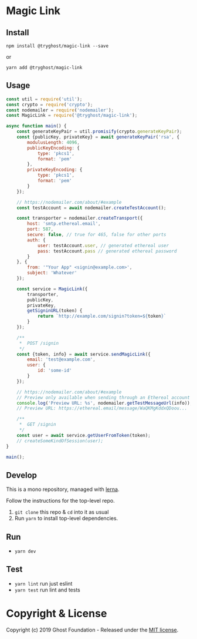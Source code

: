 # Magic Link

## Install

`npm install @tryghost/magic-link --save`

or

`yarn add @tryghost/magic-link`


## Usage

```js
const util = require('util');
const crypto = require('crypto');
const nodemailer = require('nodemailer');
const MagicLink = require('@tryghost/magic-link');

async function main() {
    const generateKeyPair = util.promisify(crypto.generateKeyPair);
    const {publicKey, privateKey} = await generateKeyPair('rsa', {
        modulusLength: 4096,
        publicKeyEncoding: {
            type: 'pkcs1',
            format: 'pem'
        },
        privateKeyEncoding: {
            type: 'pkcs1',
            format: 'pem'
        }
    });

    // https://nodemailer.com/about/#example
    const testAccount = await nodemailer.createTestAccount();

    const transporter = nodemailer.createTransport({
        host: 'smtp.ethereal.email',
        port: 587,
        secure: false, // true for 465, false for other ports
        auth: {
            user: testAccount.user, // generated ethereal user
            pass: testAccount.pass // generated ethereal password
        }
    }, {
        from: '"Your App" <signin@example.com>',
        subject: 'Whatever'
    });

    const service = MagicLink({
        transporter,
        publicKey,
        privateKey,
        getSigninURL(token) {
            return `http://example.com/signin?token=${token}`
        }
    });

    /**
     *  POST /signin
     */
    const {token, info} = await service.sendMagicLink({
        email: 'test@example.com',
        user: {
            id: 'some-id'
        }
    });

    // https://nodemailer.com/about/#example
    // Preview only available when sending through an Ethereal account
    console.log('Preview URL: %s', nodemailer.getTestMessageUrl(info));
    // Preview URL: https://ethereal.email/message/WaQKMgKddxQDoou...

    /**
     *  GET /signin
     */
    const user = await service.getUserFromToken(token);
    // createSomeKindOfSession(user);
}

main();
```


## Develop

This is a mono repository, managed with [lerna](https://lernajs.io/).

Follow the instructions for the top-level repo.
1. `git clone` this repo & `cd` into it as usual
2. Run `yarn` to install top-level dependencies.


## Run

- `yarn dev`


## Test

- `yarn lint` run just eslint
- `yarn test` run lint and tests




# Copyright & License

Copyright (c) 2019 Ghost Foundation - Released under the [MIT license](LICENSE).
